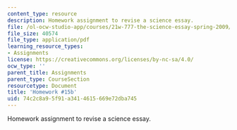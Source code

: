 ```yaml
---
content_type: resource
description: Homework assignment to revise a science essay.
file: /ol-ocw-studio-app/courses/21w-777-the-science-essay-spring-2009/74c2c8a95f91a3414615669e72dba745_MIT21W_777s09_assn14_hw15essay4.pdf
file_size: 40574
file_type: application/pdf
learning_resource_types:
- Assignments
license: https://creativecommons.org/licenses/by-nc-sa/4.0/
ocw_type: ''
parent_title: Assignments
parent_type: CourseSection
resourcetype: Document
title: 'Homework #15b'
uid: 74c2c8a9-5f91-a341-4615-669e72dba745
---
```

Homework assignment to revise a science essay.